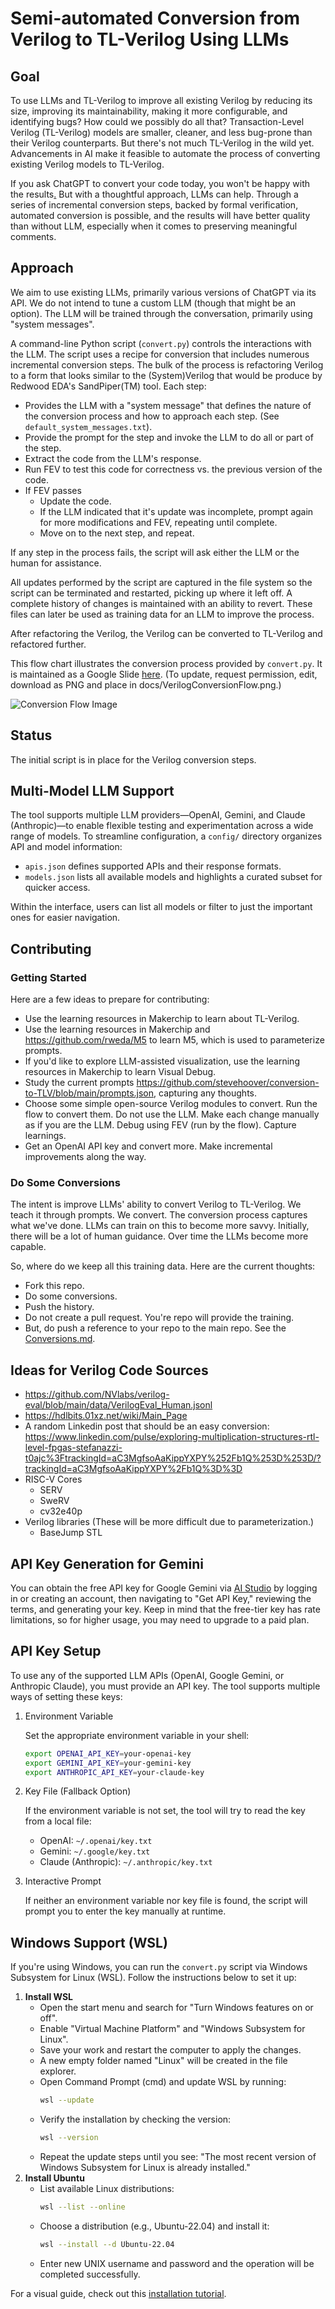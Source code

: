 # Semi-automated Conversion from Verilog to TL-Verilog Using LLMs

## Goal

To use LLMs and TL-Verilog to improve all existing Verilog by reducing its size, improving its maintainability, making it more configurable, and identifying bugs? How could we possibly do all that? Transaction-Level Verilog (TL-Verilog) models are smaller, cleaner, and less bug-prone than their Verilog counterparts. But there's not much TL-Verilog in the wild yet. Advancements in AI make it feasible to automate the process of converting existing Verilog models to TL-Verilog.

If you ask ChatGPT to convert your code today, you won't be happy with the results[.](https://gitlab.com/rweda/Makerchip-public) But with a thoughtful approach, LLMs can help. Through a series of incremental conversion steps, backed by formal verification, automated conversion is possible, and the results will have better quality than without LLM, especially when it comes to preserving meaningful comments.

## Approach

We aim to use existing LLMs, primarily various versions of ChatGPT via its API. We do not intend to tune a custom LLM (though that might be an option). The LLM will be trained through the conversation, primarily using "system messages".

A command-line Python script (`convert.py`) controls the interactions with the LLM. The script uses a recipe for conversion that includes numerous incremental conversion steps. The bulk of the process is refactoring Verilog to a form that looks similar to the (System)Verilog that would be produce by Redwood EDA's SandPiper(TM) tool. Each step:

- Provides the LLM with a "system message" that defines the nature of the conversion process and how to approach each step. (See `default_system_messages.txt`).
- Provide the prompt for the step and invoke the LLM to do all or part of the step.
- Extract the code from the LLM's response.
- Run FEV to test this code for correctness vs. the previous version of the code.
- If FEV passes
  - Update the code.
  - If the LLM indicated that it's update was incomplete, prompt again for more modifications and FEV, repeating until complete.
  - Move on to the next step, and repeat.

If any step in the process fails, the script will ask either the LLM or the human for assistance.

All updates performed by the script are captured in the file system so the script can be terminated and restarted, picking up where it left off. A complete history of changes is maintained with an ability to revert. These files can later be used as training data for an LLM to improve the process.

After refactoring the Verilog, the Verilog can be converted to TL-Verilog and refactored further.

This flow chart illustrates the conversion process provided by `convert.py`. It is maintained as a Google Slide [here](https://docs.google.com/presentation/d/1DrzpY_SHGRrRTwy-Qn1yxRMDGkBcj451uwVKhUJ295I/edit?usp=sharing). (To update, request permission, edit, download as PNG and place in docs/VerilogConversionFlow.png.)

![Conversion Flow Image](./docs/VerilogConversionFlow.png)

## Status

The initial script is in place for the Verilog conversion steps.

## Multi-Model LLM Support

The tool supports multiple LLM providers—OpenAI, Gemini, and Claude (Anthropic)—to enable flexible testing and experimentation across a wide range of models.
To streamline configuration, a `config/` directory organizes API and model information:
- `apis.json` defines supported APIs and their response formats.
- `models.json` lists all available models and highlights a curated subset for quicker access.

Within the interface, users can list all models or filter to just the important ones for easier navigation.

## Contributing

### Getting Started

Here are a few ideas to prepare for contributing:

- Use the learning resources in Makerchip to learn about TL-Verilog.
- Use the learning resources in Makerchip and https://github.com/rweda/M5 to learn M5, which is used to parameterize prompts.
- If you'd like to explore LLM-assisted visualization, use the learning resources in Makerchip to learn Visual Debug.
- Study the current prompts https://github.com/stevehoover/conversion-to-TLV/blob/main/prompts.json, capturing any thoughts.
- Choose some simple open-source Verilog modules to convert. Run the flow to convert them. Do not use the LLM. Make each change manually as if you are the LLM. Debug using FEV (run by the flow). Capture learnings.
- Get an OpenAI API key and convert more. Make incremental improvements along the way.

### Do Some Conversions

The intent is improve LLMs' ability to convert Verilog to TL-Verilog. We teach it through prompts. We convert. The conversion process captures what we've done. LLMs can train on this to become more savvy. Initially, there will be a lot of human guidance. Over time the LLMs become more capable.

So, where do we keep all this training data. Here are the current thoughts:
  - Fork this repo.
  - Do some conversions.
  - Push the history.
  - Do not create a pull request. You're repo will provide the training.
  - But, do push a reference to your repo to the main repo. See the [Conversions.md](./Conversions.md).

## Ideas for Verilog Code Sources

- https://github.com/NVlabs/verilog-eval/blob/main/data/VerilogEval_Human.jsonl
- https://hdlbits.01xz.net/wiki/Main_Page
- A random Linkedin post that should be an easy conversion: https://www.linkedin.com/pulse/exploring-multiplication-structures-rtl-level-fpgas-stefanazzi-t0ajc%3FtrackingId=aC3MgfsoAaKippYXPY%252Fb1Q%253D%253D/?trackingId=aC3MgfsoAaKippYXPY%2Fb1Q%3D%3D
- RISC-V Cores
  - SERV
  - SweRV
  - cv32e40p
- Verilog libraries (These will be more difficult due to parameterization.)
  - BaseJump STL

## API Key Generation for Gemini

You can obtain the free API key for Google Gemini via [AI Studio](https://aistudio.google.com/prompts/new_chat) by logging in or creating an account, then navigating to "Get API Key," reviewing the terms, and generating your key. Keep in mind that the free-tier key has rate limitations, so for higher usage, you may need to upgrade to a paid plan.

## API Key Setup

To use any of the supported LLM APIs (OpenAI, Google Gemini, or Anthropic Claude), you must provide an API key. The tool supports multiple ways of setting these keys:
1. Environment Variable
   
   Set the appropriate environment variable in your shell:
   ```bash
   export OPENAI_API_KEY=your-openai-key
   export GEMINI_API_KEY=your-gemini-key
   export ANTHROPIC_API_KEY=your-claude-key
   ```
2. Key File (Fallback Option)
   
   If the environment variable is not set, the tool will try to read the key from a local file:
   - OpenAI: `~/.openai/key.txt`
   - Gemini: `~/.google/key.txt`
   - Claude (Anthropic): `~/.anthropic/key.txt`
3. Interactive Prompt
   
   If neither an environment variable nor key file is found, the script will prompt you to enter the key manually at runtime.

## Windows Support (WSL)

If you're using Windows, you can run the `convert.py` script via Windows Subsystem for Linux (WSL). Follow the instructions below to set it up:
1. **Install WSL**
   - Open the start menu and search for "Turn Windows features on or off".
   - Enable "Virtual Machine Platform" and "Windows Subsystem for Linux".
   - Save your work and restart the computer to apply the changes.
   - A new empty folder named "Linux" will be created in the file explorer.
   - Open Command Prompt (cmd) and update WSL by running:
     ```bash
     wsl --update
     ```
   - Verify the installation by checking the version:
     ```bash
     wsl --version
     ```
   - Repeat the update steps until you see:
     "The most recent version of Windows Subsystem for Linux is already installed."
2. **Install Ubuntu**
   - List available Linux distributions:
     ```bash
     wsl --list --online
     ```
   - Choose a distribution (e.g., Ubuntu-22.04) and install it:
     ```bash
     wsl --install --d Ubuntu-22.04
     ```
   - Enter new UNIX username and password and the operation will be completed successfully.
  
For a visual guide, check out this [installation tutorial](https://youtu.be/gTf32sX9ci0?si=YiCRS6dEqilfIrEv).
